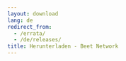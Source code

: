 ```yaml
---
layout: download
lang: de
redirect_from:
  - /errata/
  - /de/releases/
title: Herunterladen - Beet Network
---
```

